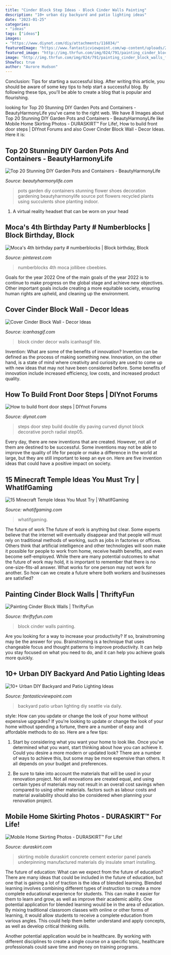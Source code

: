 ```yaml
---
title: "Cinder Block Step Ideas - Block Cinder Walls Painting"
description: "10+ urban diy backyard and patio lighting ideas"
date: "2023-01-25"
categories:
- "ideas"
tags: ["ideas"]
images:
- "https://www.diynot.com/diy/attachments/116034/"
featuredImage: "https://www.fantasticviewpoint.com/wp-content/uploads/2016/09/2835929776_e5c101de2d_b-634x948.jpg"
featured_image: "http://img.thrfun.com/img/024/791/painting_cinder_block_walls_fancy1.jpg"
image: "http://img.thrfun.com/img/024/791/painting_cinder_block_walls_fancy1.jpg"
ShowToc: true
author: "Aurore Hudson"
---
```



Conclusion: Tips for starting a successful blog.
After writing this article, you should be aware of some key tips to help start a successful blog. By following these tips, you'll be able to create a blog that is popular and flourishing.

	

		
looking for Top 20 Stunning DIY Garden Pots and Containers - BeautyHarmonyLife you've came to the right web. We have 8 Images about Top 20 Stunning DIY Garden Pots and Containers - BeautyHarmonyLife like Mobile Home Skirting Photos - DURASKIRT™ For Life!, How to build front door steps | DIYnot Forums and also Cover Cinder Block Wall - Decor Ideas. Here it is:
		
    
## Top 20 Stunning DIY Garden Pots And Containers - BeautyHarmonyLife

<img loading=lazy src="https://beautyharmonylife.com/wp-content/uploads/2014/03/Gardening-Flower-Pots-Decoration-Ideas-with-shoes.jpg" onerror="this.onerror=null;this.src='https://tse2.mm.bing.net/th?id=OIP.Xkih-Qc1nAwsD6QrN0CIeAHaFi&amp;pid=15.1';" alt="Top 20 Stunning DIY Garden Pots and Containers - BeautyHarmonyLife">

_Source: beautyharmonylife.com_

>pots garden diy containers stunning flower shoes decoration gardening beautyharmonylife source pot flowers recycled plants using succulents shoe planting indoor. 

	

1. A virtual reality headset that can be worn on your head

    
## Moca&#039;s 4th Birthday Party # Numberblocks | Block Birthday, Block

<img loading=lazy src="https://i.pinimg.com/736x/57/a8/b1/57a8b1c6b093c29240a3d4158826b297.jpg" onerror="this.onerror=null;this.src='https://tse3.mm.bing.net/th?id=OIP.f7sL64tnxpOt6zFUC4306gHaJ3&amp;pid=15.1';" alt="Moca&#039;s 4th birthday party # numberblocks | Block birthday, Block">

_Source: pinterest.com_

>numberblocks 4th moca jollibee cbeebies. 

	

Goals for the year 2022
One of the main goals of the year 2022 is to continue to make progress on the global stage and achieve new objectives. Other important goals include creating a more equitable society, ensuring human rights are upheld, and cleaning up the environment.

    
## Cover Cinder Block Wall - Decor Ideas

<img loading=lazy src="https://www.icanhasgif.com/wp-content/uploads/2015/09/Cover-Cinder-Block-Wall-1024x768.jpg" onerror="this.onerror=null;this.src='https://tse4.mm.bing.net/th?id=OIP.-4UxWIRo_5EYTX70N8pp4wHaFj&amp;pid=15.1';" alt="Cover Cinder Block Wall - Decor Ideas">

_Source: icanhasgif.com_

>block cinder decor walls icanhasgif tile. 

	

Invention: What are some of the benefits of innovation?
Invention can be defined as the process of making something new. Innovation, on the other hand, is a state of mind where creativity and curiosity are used to come up with new ideas that may not have been considered before. Some benefits of innovation include increased efficiency, low costs, and increased product quality.

    
## How To Build Front Door Steps | DIYnot Forums

<img loading=lazy src="https://www.diynot.com/diy/attachments/116034/" onerror="this.onerror=null;this.src='https://tse3.mm.bing.net/th?id=OIP.L2u1hrWN9JhKP1sN5bpxjAHaFo&amp;pid=15.1';" alt="How to build front door steps | DIYnot Forums">

_Source: diynot.com_

>steps door step build double diy paving curved diynot block decorative porch radial step05. 

	

Every day, there are new inventions that are created. However, not all of them are destined to be successful. Some inventions may not be able to improve the quality of life for people or make a difference in the world at large, but they are still important to keep an eye on. Here are five invention ideas that could have a positive impact on society.

    
## 15 Minecraft Temple Ideas You Must Try | WhatIfGaming

<img loading=lazy src="https://whatifgaming.com/wp-content/uploads/2021/08/How-to-Build-a-Greek-Temple-_-Minecraft-Tutorial-10-6-screenshot-1392x783.png" onerror="this.onerror=null;this.src='https://tse3.mm.bing.net/th?id=OIP.sWOFDV9cwHkjFL39-VbsBgHaEK&amp;pid=15.1';" alt="15 Minecraft Temple Ideas You Must Try | WhatIfGaming">

_Source: whatifgaming.com_

>whatifgaming. 

	

The future of work
The future of work is anything but clear. Some experts believe that the internet will eventually disappear and that people will must rely on traditional methods of working, such as jobs in factories or offices. Others think that artificial intelligence and other technologies will soon make it possible for people to work from home, receive health benefits, and even become self-employed. While there are many potential outcomes to what the future of work may hold, it is important to remember that there is no one-size-fits-all answer. What works for one person may not work for another. So how can we create a future where both workers and businesses are satisfied?

    
## Painting Cinder Block Walls | ThriftyFun

<img loading=lazy src="http://img.thrfun.com/img/024/791/painting_cinder_block_walls_fancy1.jpg" onerror="this.onerror=null;this.src='https://tse1.mm.bing.net/th?id=OIP.95aEazGm2kcyNuoOggEJKAAAAA&amp;pid=15.1';" alt="Painting Cinder Block Walls | ThriftyFun">

_Source: thriftyfun.com_

>block cinder walls painting. 

	

Are you looking for a way to increase your productivity? If so, brainstroming may be the answer for you. Brainstroming is a technique that uses changeable focus and thought patterns to improve productivity. It can help you stay focused on what you need to do, and it can help you achieve goals more quickly.

    
## 10+ Urban DIY Backyard And Patio Lighting Ideas

<img loading=lazy src="https://www.fantasticviewpoint.com/wp-content/uploads/2016/09/2835929776_e5c101de2d_b-634x948.jpg" onerror="this.onerror=null;this.src='https://tse3.mm.bing.net/th?id=OIP.iO0OUGeqeS2NBXdoobwE4gHaLE&amp;pid=15.1';" alt="10+ Urban DIY Backyard and Patio Lighting Ideas">

_Source: fantasticviewpoint.com_

>backyard patio urban lighting diy seattle via daily. 

	

style: How can you update or change the look of your home without expensive upgrades?
If you're looking to update or change the look of your home without spending a fortune, there are a number of easy and affordable methods to do so. Here are a few tips: 
1. Start by considering what you want your home to look like. Once you've determined what you want, start thinking about how you can achieve it. Could you desire a more modern or updated look? There are a number of ways to achieve this, but some may be more expensive than others. It all depends on your budget and preferences. 

2. Be sure to take into account the materials that will be used in your renovation project. Not all renovations are created equal, and using certain types of materials may not result in an overall cost savings when compared to using other materials. factors such as labour costs and material availability should also be considered when planning your renovation project.

    
## Mobile Home Skirting Photos - DURASKIRT™ For Life!

<img loading=lazy src="http://www.duraskirt.com/wp-content/uploads/2018/12/Duraskirt-pricing-3.png" onerror="this.onerror=null;this.src='https://tse2.mm.bing.net/th?id=OIP.jJEo1CvedLX7axCm5D0PZQHaHq&amp;pid=15.1';" alt="Mobile Home Skirting Photos - DURASKIRT™ For Life!">

_Source: duraskirt.com_

>skirting mobile duraskirt concrete cement exterior panel panels underpinning manufactured materials diy insulate smart installing. 

	

The future of education: What can we expect from the future of education?
There are many ideas that could be included in the future of education, but one that is gaining a lot of traction is the idea of blended learning. Blended learning involves combining different types of instruction to create a more complete educational experience for students. This can make it easier for them to learn and grow, as well as improve their academic ability.
One potential application for blended learning would be in the area of education. By mixing traditional classroom classes with online or other forms of learning, it would allow students to receive a complete education from various angles. This could help them better understand and apply concepts, as well as develop critical thinking skills.

Another potential application would be in healthcare. By working with different disciplines to create a single course on a specific topic, healthcare professionals could save time and money on training programs.

